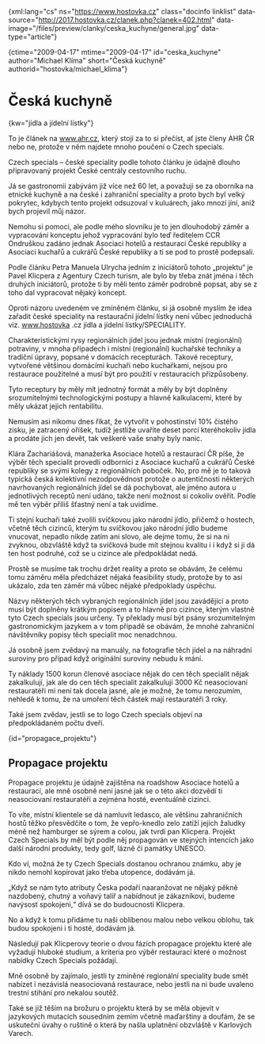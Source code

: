 
{xml:lang="cs" ns="https://www.hostovka.cz" class="docinfo linklist" data-source="http://2017.hostovka.cz/clanek.php?clanek=402.html" data-image="/files/preview/clanky/ceska_kuchyne/general.jpg" data-type="article"}

{ctime="2009-04-17" mtime="2009-04-17" id="ceska\_kuchyne" author="Michael Klíma" short="Česká kuchyně" authorid="hostovka/michael\_klima"}

# Česká kuchyně

<!-- generated attribute kw by user_udpatekw.sh on 2020-04-25, do not edit -->

{kw="jídla a jídelní lístky"}

To je článek na www.ahr.cz, který stojí za to si přečíst, ať jste členy AHR ČR nebo ne, protože v něm najdete mnoho poučení o Czech specials.

Czech specials – české speciality podle tohoto článku je údajně dlouho připravovaný projekt České centrály cestovního ruchu.

Já se gastronomii zabývám již více než 60 let, a považuji se za oborníka na etnické kuchyně a na české i zahraniční speciality a proto bych byl velký pokrytec, kdybych tento projekt odsuzoval v kuluárech, jako mnozí jíní, aniž bych projevil můj názor.

Nemohu si pomoci, ale podle mého slovníku je to jen dlouhodobý záměr a vypracování konceptu jehož vypracování bylo teď ředitelem CCR Ondruškou zadáno jednak Asociaci hotelů a restaurací České republiky a Asociaci kuchařů a cukrářů České republiky a ti se pod to prostě podepsali.

Podle článku Petra Manuela Ulrycha jedním z iniciátorů tohoto „projektu“ je Pavel Klicpera z Agentury Czech turism, ale bylo by třeba znát jména i těch druhých iniciátorů, protože ti by měli tento záměr podrobně popsat, aby se z toho dal vypracovat nějaký koncept.

Oproti názoru uvedeném ve zmíněném článku, si já osobně myslím že idea zařadit české speciality na restaurační jídelní lístky není vůbec jednoduchá viz. www.hostovka .cz jídla a jídelní lístky/SPECIALITY.

Charakteristickými rysy regionálních jídel jsou jednak místní (regionální) potraviny, v mnoha případech i místní (regionální) kuchařské techniky a tradiční úpravy, popsané v domácích recepturách. Takové receptury, vytvořené většinou domácími kuchaři nebo kuchařkami, nejsou pro restaurace použitelné a musí být pro použití v restauracích přizpůsobeny.

Tyto receptury by měly mít jednotný formát a měly by být doplněny srozumitelnými technologickými postupy a hlavně kalkulacemi, které by měly ukázat jejich rentabilitu.

Nemusím asi nikomu dnes říkat, že vytvořit v pohostinství 10% čistého zisku, je zatracený oříšek, tudíž jestliže uvaříte deset porcí kteréhokoliv jídla a prodáte jich jen devět, tak veškeré vaše snahy byly nanic.

Klára Zachariášová, manažerka Asociace hotelů a restaurací ČR píše, že výběr těch specialit provedli odborníci z Asociace kuchařů a cukrářů České republiky se svými kolegy z regionálních poboček. No, pro mě je to taková typická česká kolektivní nezodpovědnost protože o autentičnosti některých navrhovaných regionálních jídel se dá pochybovat, ale jméno autora u jednotlivých receptů není udáno, takže není možnost si cokoliv ověřit. Podle mě ten výběr příliš šťastný není a tak uvidíme.

Ti stejní kuchaři také zvolili svíčkovou jako národní jídlo, přičemž o hostech, včetně těch cizinců, kterým tu svíčkovou jako národní jídlo budeme vnucovat, nepadlo nikde zatím ani slovo, ale dejme tomu, že si na ni zvyknou, obzvláště když ta svíčková bude mít stejnou kvalitu i i když si ji dá ten host podruhé, což se u cizince ale předpokládat nedá.

Prostě se musíme tak trochu držet reality a proto se obávám, že celému tomu záměru měla předcházet nějaká feasibility study, protože by to asi ukázalo, zda ten záměr má vůbec nějaké předpoklady úspěchu.

Názvy některých těch vybraných regionálních jídel jsou zavádějící a proto musí být doplněny krátkým popisem a to hlavně pro cizince, kterým vlastně tyto Czech specials jsou určeny. Ty překlady musí být psány srozumitelným gastronomickým jazykem a v tom případě se obávám, že mnohé zahraniční návštěvníky popisy těch specialit moc nenadchnou.

Já osobně jsem zvědavý na manuály, na fotografie těch jídel a na náhradní suroviny pro případ když originální suroviny nebudu k mání.

Ty náklady 1500 korun členové asociace nějak do cen těch specialit nějak zakalkulují, jak ale do cen těch specialit zakalkuluji 3000 Kč neasociovaní restauratéři mi není tak docela jasné, ale je možné, že tomu nerozumím, nehledě k tomu, že na umoření těch částek mají restauratéři 3 roky.

Také jsem zvědav, jestli se to logo Czech specials objeví na předpokládaném počtu dveří.

{id="propagace_projektu"}

## Propagace projektu

Propagace projektu je údajně zajištěna na roadshow Asociace hotelů a restaurací, ale mně osobně není jasné jak se o této akci dozvědí ti neasociovaní restauratéři a zejména hosté, eventuálně cizinci.

To víte, místní klientele se dá namluvit ledasco, ale většinu zahraničních hostů těžko přesvědčíte o tom, že vepřo-knedlo zelo zatíží jejich žaludky méně než hamburger se sýrem a colou, jak tvrdí pan Klicpera. Projekt Czech Specials by měl být podle něj propagován ve stejných intencích jako další národní produkty, tedy golf, lázně či památky UNESCO.

Kdo ví, možná že ty Czech Specials dostanou ochranou známku, aby je nikdo nemohl kopírovat jako třeba utopence, dodávám já.

„Když se nám tyto atributy Česka podaří naaranžovat ne nějaký pěkně nazdobený, chutný a voňavý talíř a nabídnout je zákazníkovi, budeme navýsost spokojeni,“ dívá se do budoucnosti Klicpera.

No a když k tomu přidáme tu naši oblíbenou malou nebo velkou oblohu, tak budou spokojeni i ti hosté, dodávám já.

Následují pak Klicperovy teorie o dvou fázích propagace projektu které ale vyžadují hluboké studium, a kriteria pro výběr restaurací které o možnost nabídky Czech Specials požádají.

Mně osobně by zajímalo, jestli ty zmíněné regionální speciality bude smět nabízet i nezávislá neasociovaná restaurace, nebo jestli na ni bude uvaleno trestní stihání pro nekalou soutěž.

Také se již těším na brožuru o projektu která by se měla objevit v jazykových mutacích sousedním zemím včetně maďarštiny a doufám, že se uskuteční úvahy o ruštině o která by našla uplatnění obzvláště v Karlových Varech.

